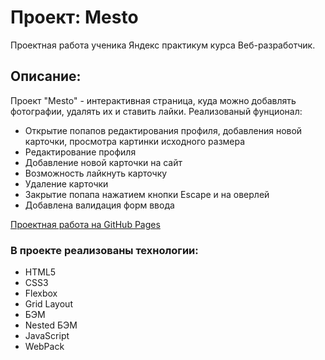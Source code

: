 # Проект: Mesto
Проектная работа ученика Яндекс практикум курса Веб-разработчик.
## Описание:
Проект "Mesto" - интерактивная страница, куда можно добавлять фотографии, удалять их и ставить лайки.
Реализованый фунционал: 
* Открытие попапов редактирования профиля, добавления новой карточки, просмотра картинки исходного размера
* Редактирование профиля
* Добавление новой карточки на сайт
* Возможность лайкнуть карточку
* Удаление карточки
* Закрытие попапа нажатием кнопки Escape и на оверлей
* Добавлена валидация форм ввода



[Проектная работа на GitHub Pages](https://jayqube.github.io/mesto/index.html)


### В проекте реализованы технологии: 
* HTML5
* CSS3
* Flexbox
* Grid Layout
* БЭМ
* Nested БЭМ
* JavaScript
* WebPack
